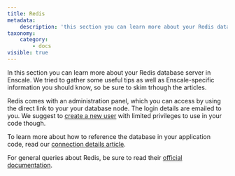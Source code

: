 ```yaml
---
title: Redis
metadata:
    description: 'this section you can learn more about your Redis database server in Enscale. We tried to gather some useful tips as well as Enscale-specific information you should know.'
taxonomy:
    category:
        - docs
visible: true
---
```


In this section you can learn more about your Redis database server in Enscale. We tried to gather some useful tips as well as Enscale-specific information you should know, so be sure to skim trhough the articles.

Redis comes with an administration panel, which you can access by using the direct link to your your database node. The login details are emailed to you. We suggest to [create a new user](https://redis.io/topics/security) with limited privileges to use in your code though.

To learn more about how to reference the database in your application code, read our [connection details article](/database-nodes/redis/connection-details).

For general queries about Redis, be sure to read their [official documentation](https://redis.io/documentation).